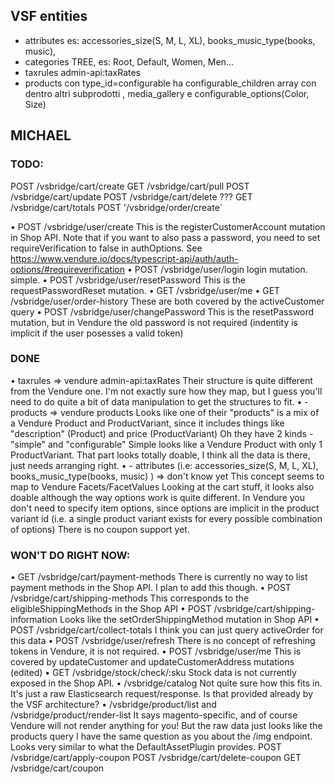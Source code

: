 
## VSF entities
- attributes es: accessories_size(S, M, L, XL), books_music_type(books, music), 
- categories TREE, es: Root, Default, Women, Men...
- taxrules admin-api:taxRates
- products  con type_id=configurable ha configurable_children array con dentro altri subprodotti , media_gallery e configurable_options(Color, Size)


## MICHAEL

### TODO:
POST /vsbridge/cart/create
GET /vsbridge/cart/pull
POST /vsbridge/cart/update
POST /vsbridge/cart/delete
??? GET /vsbridge/cart/totals
POST '/vsbridge/order/create`


• POST /vsbridge/user/create
This is the registerCustomerAccount mutation in Shop API. Note that if you want to also pass a password, you need to set requireVerification to false in authOptions. See https://www.vendure.io/docs/typescript-api/auth/auth-options/#requireverification
• POST /vsbridge/user/login
login mutation. simple.
• POST /vsbridge/user/resetPassword
This is the requestPasswordReset mutation.
• GET /vsbridge/user/me
• GET /vsbridge/user/order-history
These are both covered by the activeCustomer query
• POST /vsbridge/user/changePassword
This is the resetPassword mutation, but in Vendure the old password is not required (indentity is implicit if the user posesses a valid token)

### DONE
•  taxrules => vendure admin-api:taxRates
Their structure is quite different from the Vendure one. I'm not exactly sure how they map, but I guess you'll need to do quite a bit of data manipulation to get the structures to fit.
• - products  => vendure products
Looks like one of their "products" is a mix of a Vendure Product and ProductVariant, since it includes things like "description" (Product) and price (ProductVariant)
Oh they have 2 kinds - "simple" and "configurable"
Simple looks like a Vendure Product with only 1 ProductVariant.
That part looks totally doable, I think all the data is there, just needs arranging right.
• - attributes (i.e: accessories_size(S, M, L, XL), books_music_type(books, music) )  => don't know yet
This concept seems to map to Vendure Facets/FacetValues
Looking at the cart stuff, it looks also doable although the way options work is quite different.
In Vendure you don't need to specify item options, since options are implicit in the product variant id (i.e. a single product variant exists for every possible combination of options)
There is no coupon support yet.

### WON'T DO RIGHT NOW:
• GET /vsbridge/cart/payment-methods
There is currently no way to list payment methods in the Shop API. I plan to add this though.
• POST /vsbridge/cart/shipping-methods
This corresponds to the eligibleShippingMethods in the Shop API
• POST /vsbridge/cart/shipping-information
Looks like the setOrderShippingMethod mutation in Shop API
• POST /vsbridge/cart/collect-totals
I think you can just query activeOrder for this data
• POST /vsbridge/user/refresh
There is no concept of refreshing tokens in Vendure, it is not required.
• POST /vsbridge/user/me
This is covered by updateCustomer and updateCustomerAddress mutations (edited) 
• GET /vsbridge/stock/check/:sku
Stock data is not currently exposed in the Shop API.
• /vsbridge/catalog
Not quite sure how this fits in. It's just a raw Elasticsearch request/response. Is that provided already by the VSF architecture?
• /vsbridge/product/list and /vsbridge/product/render-list
It says magento-specific, and of course Vendure will not render anything for you! But the raw data just looks like the products query
I have the same question as you about the /img endpoint. Looks very similar to what the DefaultAssetPlugin provides.
POST /vsbridge/cart/apply-coupon
POST /vsbridge/cart/delete-coupon
GET /vsbridge/cart/coupon

